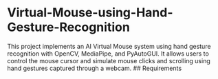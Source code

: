# Virtual-Mouse-using-Hand-Gesture-Recognition
This project implements an AI Virtual Mouse system using hand gesture recognition with OpenCV, MediaPipe, and PyAutoGUI. It allows users to control the mouse cursor and simulate mouse clicks and scrolling using hand gestures captured through a webcam.  ## Requirements
